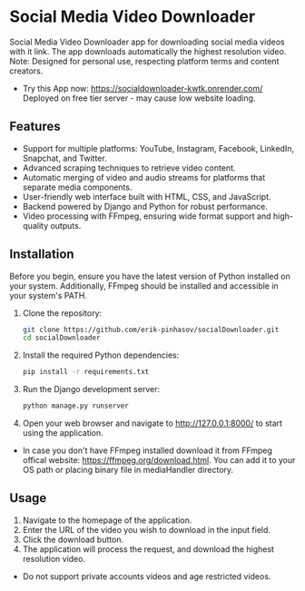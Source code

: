 # Social Media Video Downloader

Social Media Video Downloader app for downloading social media videos with it link.
The app downloads automatically the highest resolution video.
Note: Designed for personal use, respecting platform terms and content creators.
* Try this App now: https://socialdownloader-kwtk.onrender.com/
Deployed on free tier server - may cause low website loading.

## Features

- Support for multiple platforms: YouTube, Instagram, Facebook, LinkedIn, Snapchat, and Twitter.
- Advanced scraping techniques to retrieve video content.
- Automatic merging of video and audio streams for platforms that separate media components.
- User-friendly web interface built with HTML, CSS, and JavaScript.
- Backend powered by Django and Python for robust performance.
- Video processing with FFmpeg, ensuring wide format support and high-quality outputs.

## Installation

Before you begin, ensure you have the latest version of Python installed on your system. Additionally, FFmpeg should be installed and accessible in your system's PATH.

1. Clone the repository:
   ```sh
   git clone https://github.com/erik-pinhasov/socialDownloader.git
   cd socialDownloader
2. Install the required Python dependencies:
   ```sh
   pip install -r requirements.txt
3. Run the Django development server:
   ```sh
   python manage.py runserver
4. Open your web browser and navigate to http://127.0.0.1:8000/ to start using the application.
* In case you don't have FFmpeg installed download it from FFmpeg offical website: https://ffmpeg.org/download.html. You can add it to your OS path or placing binary file in mediaHandler directory.

## Usage
   1. Navigate to the homepage of the application.
   2. Enter the URL of the video you wish to download in the input field.
   3. Click the download button.
   4. The application will process the request, and download the highest resolution video.
   * Do not support private accounts videos and age restricted videos.
